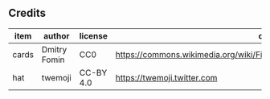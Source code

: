 ## Credits

| item             | author           | license             | origin              |
| ----             | ------           | -------             | ------              |
| cards            | Dmitry Fomin     | CC0                 | https://commons.wikimedia.org/wiki/File:English_pattern_playing_cards_deck.svg |
| hat              | twemoji          | CC-BY 4.0           | https://twemoji.twitter.com |
